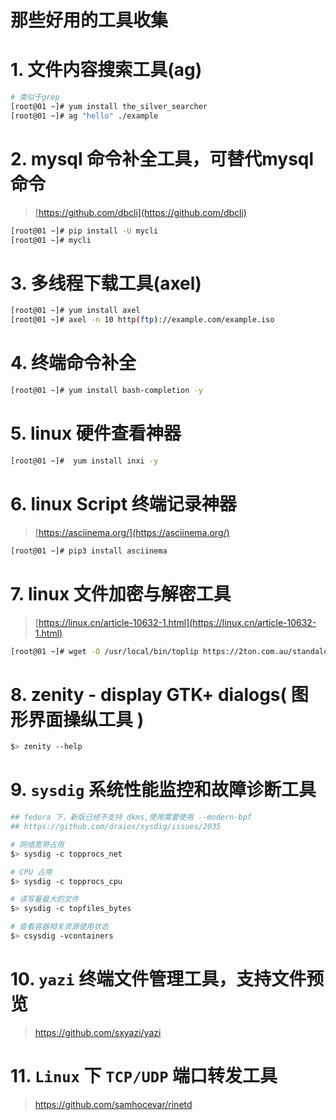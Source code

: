 # 那些好用的工具收集


<!--more-->

# 1. 文件内容搜索工具(ag)
```bash
# 类似于grep
[root@01 ~]# yum install the_silver_searcher 
[root@01 ~]# ag "hello" ./example
```

# 2. mysql 命令补全工具，可替代mysql命令
> [https://github.com/dbcli](https://github.com/dbcli) 
```bash
[root@01 ~]# pip install -U mycli
[root@01 ~]# mycli 
```

# 3. 多线程下载工具(axel)
```bash
[root@01 ~]# yum install axel
[root@01 ~]# axel -n 10 http(ftp)://example.com/example.iso
```
# 4. 终端命令补全
```bash
[root@01 ~]# yum install bash-completion -y 
```
# 5. linux 硬件查看神器
```bash
[root@01 ~]#  yum install inxi -y
```
# 6. linux Script 终端记录神器  
> [https://asciinema.org/](https://asciinema.org/)  
```bash
[root@01 ~]# pip3 install asciinema
```
# 7. linux 文件加密与解密工具 
> [https://linux.cn/article-10632-1.html](https://linux.cn/article-10632-1.html)  
```bash
[root@01 ~]# wget -O /usr/local/bin/toplip https://2ton.com.au/standalone_binaries/toplip && chmod +x /usr/local/bin/toplip  
```

# 8. zenity - display GTK+ dialogs( 图形界面操纵工具 )
```bash
$> zenity --help
```

# 9. `sysdig` 系统性能监控和故障诊断工具 
```bash
## fedora 下，新版已经不支持 dkms,使用需要使用 --modern-bpf
## https://github.com/draios/sysdig/issues/2035 

# 网络宽带占用 
$> sysdig -c topprocs_net

# CPU 占用
$> sysdig -c topprocs_cpu

# 读写量最大的文件
$> sysdig -c topfiles_bytes

# 查看容器相关资源使用状态 
$> csysdig -vcontainers
```

# 10.  `yazi` 终端文件管理工具，支持文件预览
> https://github.com/sxyazi/yazi

# 11. `Linux` 下 `TCP/UDP` 端口转发工具 
> https://github.com/samhocevar/rinetd 

